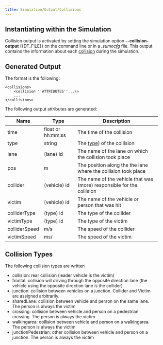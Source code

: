 ```yaml
---
title: Simulation/Output/Collisions
---
```


## Instantiating within the Simulation

Collision output is activated by setting the simulation option **--collision-output** {{DT_FILE}} on the
command line or in a *.sumocfg* file. This output contains the
information about each [collision](../Safety.md#collisions) during the simulation.

## Generated Output

The format is the following:

```
<collisions>
    <collision ''ATTRIBUTES''...\>
    ...
</collisions>
```

The following output attributes are generated:

| Name               | Type              | Description                                                           |
| ------------------ | ----------------- | --------------------------------------------------------------------- |
| time               | float or hh:mm:ss | The time of the collision                                             |
| type               | string            | The [type](#collision_types)) of the collision                        | 
| lane               | (lane) id         | The name of the lane on which the collision took place                |
| pos                | m                 | The position along the the lane where the collision took place        |
| collider           | (vehicle) id      | The name of the vehicle that was (more) responsible for the collision |
| victim             | (vehicle) id      | The name of the vehicle or person that was hit                        |
| colliderType       | (type) id         | The type of the collider                                              |
| victimType         | (type) id         | The type of the victim                                                |
| colliderSpeed      | m/s               | The speed of the collider                                             |
| victimSpeed        | ms/               | The speed of the victim                                               |

## Collision Types
The following collision types are written

- collision: rear collision (leader vehicle is the victim)
- frontal: collision will driving through the opposite direction lane (the vehicle using the opposite direction lane is the collider)
- junction: collision between vehicles on a junction. Collider and Victim are assigned arbitrarily.
- sharedLane: collision between vehicle and person on the same lane. The person is always the victim
- crossing: collision between vehicle and person on a pedestrian crossing. The person is always the victim
- walkingarea: collision between vehicle and person on a walkingarea. The person is always the victim
- junctionPedestrian: other collision between vehicle and person on a junction. The person is always the victim
